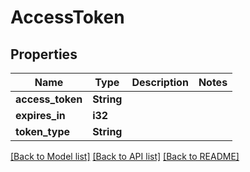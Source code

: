 # AccessToken

## Properties

Name | Type | Description | Notes
------------ | ------------- | ------------- | -------------
**access_token** | **String** |  | 
**expires_in** | **i32** |  | 
**token_type** | **String** |  | 

[[Back to Model list]](../README.md#documentation-for-models) [[Back to API list]](../README.md#documentation-for-api-endpoints) [[Back to README]](../README.md)


